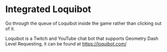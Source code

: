 # Integrated Loquibot

Go through the queue of Loquibot inside the game rather than clicking out of it.

Loquibot is a Twitch and YouTube chat bot that supports Geometry Dash Level Requesting, it can be found at https://loquibot.com/